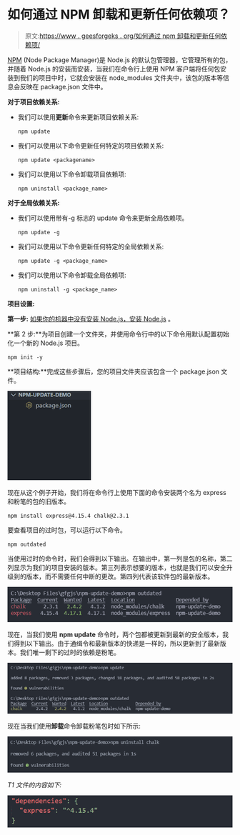 # 如何通过 NPM 卸载和更新任何依赖项？

> 原文:[https://www . geesforgeks . org/如何通过 npm 卸载和更新任何依赖项/](https://www.geeksforgeeks.org/how-to-uninstall-and-update-any-dependencies-through-npm/)

[NPM](https://www.geeksforgeeks.org/node-js-npm-node-package-manager/) (Node Package Manager)是 Node.js 的默认包管理器，它管理所有的包，并随着 Node.js 的安装而安装，当我们在命令行上使用 NPM 客户端将任何包安装到我们的项目中时，它就会安装在 node_modules 文件夹中，该包的版本等信息会反映在 package.json 文件中。

**对于项目依赖关系:**

*   我们可以使用**更新**命令来更新项目依赖关系:

    ```
    npm update
    ```

*   我们可以使用以下命令更新任何特定的项目依赖关系:

    ```
    npm update <packagename>
    ```

*   我们可以使用以下命令卸载项目依赖项:

    ```
    npm uninstall <package_name>
    ```

**对于全局依赖关系:**

*   我们可以使用带有-g 标志的 update 命令来更新全局依赖项。

    ```
    npm update -g
    ```

*   我们可以使用以下命令更新任何特定的全局依赖关系:

    ```
    npm update -g <package_name>
    ```

*   我们可以使用以下命令卸载全局依赖项:

    ```
    npm uninstall -g <package_name>
    ```

**项目设置:**

**第一步:** [如果你的机器中没有安装 Node.js，安装 Node.js](https://www.geeksforgeeks.org/installation-of-node-js-on-windows/) 。

**第 2 步:**为项目创建一个文件夹，并使用命令行中的以下命令用默认配置初始化一个新的 Node.js 项目。

```
npm init -y
```

**项目结构:**完成这些步骤后，您的项目文件夹应该包含一个 package.json 文件。

![](img/f48637c841e3603701b825332ef4eb28.png)

现在从这个例子开始，我们将在命令行上使用下面的命令安装两个名为 express 和粉笔的包的旧版本。

```
npm install express@4.15.4 chalk@2.3.1
```

要查看项目的过时包，可以运行以下命令。

```
npm outdated
```

当使用过时的命令时，我们会得到以下输出。在输出中，第一列是包的名称，第二列显示为我们的项目安装的版本。第三列表示想要的版本，也就是我们可以安全升级到的版本，而不需要任何中断的更改。第四列代表该软件包的最新版本。

![](img/1ecbff7a34b180a2e011ed410596d236.png)

现在，当我们使用 **npm update** 命令时，两个包都被更新到最新的安全版本，我们得到以下输出。由于通缉令和最新版本的快递是一样的，所以更新到了最新版本。我们唯一剩下的过时的依赖是粉笔。

![](img/ac80194793928124ca0721f202996dd6.png)

现在当我们使用**卸载**命令卸载粉笔包时如下所示:

![](img/81739bb061878448eb45f0123875cca0.png)

*T1 文件的内容如下:*

![](img/2232bef074bed8ca547bffe578d0ddc6.png)